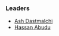 ### Leaders
* [Ash Dastmalchi](mailto:ash.dastmalchi@owasp.org)
* [Hassan Abudu](mailto:hassan.abudu@owasp.org)
